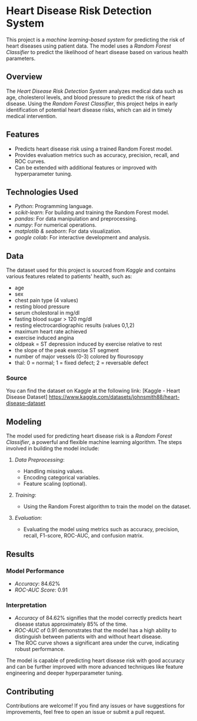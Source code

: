# Heart Disease Risk Detection System

This project is a *machine learning-based system* for predicting the risk of heart diseases using patient data. The model uses a *Random Forest Classifier* to predict the likelihood of heart disease based on various health parameters.

## Overview

The *Heart Disease Risk Detection System* analyzes medical data such as age, cholesterol levels, and blood pressure to predict the risk of heart disease. Using the *Random Forest Classifier*, this project helps in early identification of potential heart disease risks, which can aid in timely medical intervention.

## Features

- Predicts heart disease risk using a trained Random Forest model.
- Provides evaluation metrics such as accuracy, precision, recall, and ROC curves.
- Can be extended with additional features or improved with hyperparameter tuning.

## Technologies Used

- *Python*: Programming language.
- *scikit-learn*: For building and training the Random Forest model.
- *pandas*: For data manipulation and preprocessing.
- *numpy*: For numerical operations.
- *matplotlib & seaborn*: For data visualization.
- *google colab*: For interactive development and analysis.

## Data

The dataset used for this project is sourced from *Kaggle* and contains various features related to patients' health, such as:

- age
- sex
- chest pain type (4 values)
- resting blood pressure
- serum cholestoral in mg/dl
- fasting blood sugar > 120 mg/dl
- resting electrocardiographic results (values 0,1,2)
- maximum heart rate achieved
- exercise induced angina
- oldpeak = ST depression induced by exercise relative to rest
- the slope of the peak exercise ST segment
- number of major vessels (0-3) colored by flourosopy
- thal: 0 = normal; 1 = fixed defect; 2 = reversable defect

### Source

You can find the dataset on Kaggle at the following link: [Kaggle - Heart Disease Dataset] https://www.kaggle.com/datasets/johnsmith88/heart-disease-dataset

## Modeling

The model used for predicting heart disease risk is a *Random Forest Classifier*, a powerful and flexible machine learning algorithm. The steps involved in building the model include:

1. *Data Preprocessing*:
    - Handling missing values.
    - Encoding categorical variables.
    - Feature scaling (optional).
    
2. *Training*:
    - Using the Random Forest algorithm to train the model on the dataset.
    
3. *Evaluation*:
    - Evaluating the model using metrics such as accuracy, precision, recall, F1-score, ROC-AUC, and confusion matrix.


## Results

### Model Performance

- *Accuracy*: 84.62%
- *ROC-AUC Score*: 0.91


### Interpretation

- *Accuracy* of 84.62% signifies that the model correctly predicts heart disease status approximately 85% of the time.
- *ROC-AUC* of 0.91 demonstrates that the model has a high ability to distinguish between patients with and without heart disease.
- The ROC curve shows a significant area under the curve, indicating robust performance.

The model is capable of predicting heart disease risk with good accuracy and can be further improved with more advanced techniques like feature engineering and deeper hyperparameter tuning.

## Contributing

Contributions are welcome! If you find any issues or have suggestions for improvements, feel free to open an issue or submit a pull request.
